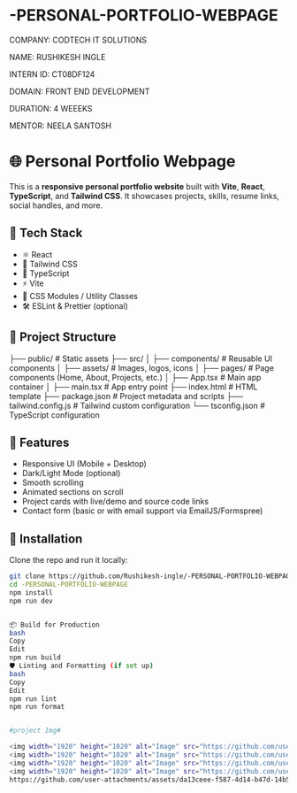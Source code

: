 # -PERSONAL-PORTFOLIO-WEBPAGE

COMPANY: CODTECH IT SOLUTIONS

NAME: RUSHIKESH INGLE

INTERN ID: CT08DF124

DOMAIN: FRONT END DEVELOPMENT

DURATION: 4 WEEEKS

MENTOR: NEELA SANTOSH

# 🌐 Personal Portfolio Webpage

This is a **responsive personal portfolio website** built with **Vite**, **React**, **TypeScript**, and **Tailwind CSS**. It showcases projects, skills, resume links, social handles, and more.

## 🚀 Tech Stack

- ⚛️ React
- 💨 Tailwind CSS
- 🧠 TypeScript
- ⚡ Vite
- 🎨 CSS Modules / Utility Classes
- 🛠️ ESLint & Prettier (optional)

## 📂 Project Structure

├── public/ # Static assets
├── src/
│ ├── components/ # Reusable UI components
│ ├── assets/ # Images, logos, icons
│ ├── pages/ # Page components (Home, About, Projects, etc.)
│ ├── App.tsx # Main app container
│ ├── main.tsx # App entry point
├── index.html # HTML template
├── package.json # Project metadata and scripts
├── tailwind.config.js # Tailwind custom configuration
└── tsconfig.json # TypeScript configuration


## 📸 Features

- Responsive UI (Mobile + Desktop)
- Dark/Light Mode (optional)
- Smooth scrolling
- Animated sections on scroll
- Project cards with live/demo and source code links
- Contact form (basic or with email support via EmailJS/Formspree)

## 🔧 Installation

Clone the repo and run it locally:

```bash
git clone https://github.com/Rushikesh-ingle/-PERSONAL-PORTFOLIO-WEBPAGE.git
cd -PERSONAL-PORTFOLIO-WEBPAGE
npm install
npm run dev


📦 Build for Production
bash
Copy
Edit
npm run build
🛡️ Linting and Formatting (if set up)
bash
Copy
Edit
npm run lint
npm run format


#project Img#

<img width="1920" height="1020" alt="Image" src="https://github.com/user-attachments/assets/2ab4d975-007c-409f-a161-612977140eba" />
<img width="1920" height="1020" alt="Image" src="https://github.com/user-attachments/assets/79cd8499-8bd1-4e38-9009-0c53c3c6ff32" />
<img width="1920" height="1020" alt="Image" src="https://github.com/user-attachments/assets/3bf1e107-2773-4c05-99b6-ab3be8de1022" />
<img width="1920" height="1020" alt="Image" src="https://github.com/user-attachments/assets/42758161-cd4e-48d2-ac3b-57b7f011388a" />
https://github.com/user-attachments/assets/da13ceee-f587-4d14-b47d-14b536158362

